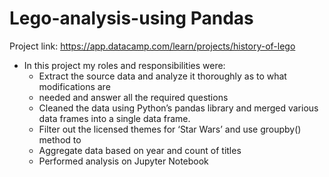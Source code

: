 # Lego-analysis-using Pandas
Project link: https://app.datacamp.com/learn/projects/history-of-lego

- In this project my roles and responsibilities were:
  - Extract the source data and analyze it thoroughly as to what modifications are
  - needed and answer all the required questions
  - Cleaned the data using Python’s pandas library and merged various data frames into a single data frame.
  - Filter out the licensed themes for ‘Star Wars’ and use groupby() method to
  - Aggregate data based on year and count of titles
  -	Performed analysis on Jupyter Notebook
